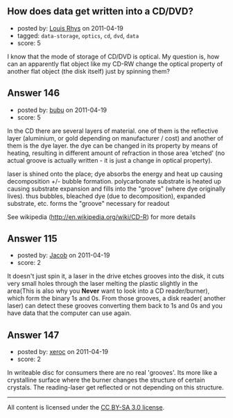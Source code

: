 ## How does data get written into a CD/DVD?

- posted by: [Louis Rhys](https://stackexchange.com/users/-1/92-louis-rhys) on 2011-04-19
- tagged: `data-storage`, `optics`, `cd`, `dvd`, `data`
- score: 5

I know that the mode of storage of CD/DVD is optical. My question is, how can an apparently flat object like my CD-RW change the optical property of another flat object (the disk itself) just by spinning them?


## Answer 146

- posted by: [bubu](https://stackexchange.com/users/-1/109-bubu) on 2011-04-19
- score: 5

In the CD there are several layers of material. one of them is the reflective layer (aluminium, or gold depending on manufacturer / cost) and another of them is the dye layer. the dye can be changed in its property by means of heating, resulting in different amount of refraction in those area 'etched' (no actual groove is actually written - it is just a change in optical property).

laser is shined onto the place; dye absorbs the energy and heat up causing decomposition +/- bubble formation. polycarbonate substrate is heated up causing substrate expansion and fills into the "groove" (where dye originally lives). thus bubbles, bleached dye (due to decomposition), expanded substrate, etc. forms the "groove" necessary for readout

See wikipedia (http://en.wikipedia.org/wiki/CD-R) for more details


## Answer 115

- posted by: [Jacob](https://stackexchange.com/users/-1/28-jacob) on 2011-04-19
- score: 2

It doesn't just spin it, a laser in the drive etches grooves into the disk, it cuts very small holes through the laser melting the plastic slightly in the area(This is also why you **Never** want to look into a CD reader/burner), which form the binary 1s and 0s. From those grooves, a disk reader( another laser) can detect these grooves converting them back to 1s and 0s and you have data that the computer can use again. 


## Answer 147

- posted by: [xeroc](https://stackexchange.com/users/-1/106-xeroc) on 2011-04-19
- score: 2

In writeable disc for consumers there are no real 'grooves'. Its more like a crystalline surface where the burner changes the structure of certain crystals. The reading-laser get reflected or not depending on this structure.



---

All content is licensed under the [CC BY-SA 3.0 license](https://creativecommons.org/licenses/by-sa/3.0/).
